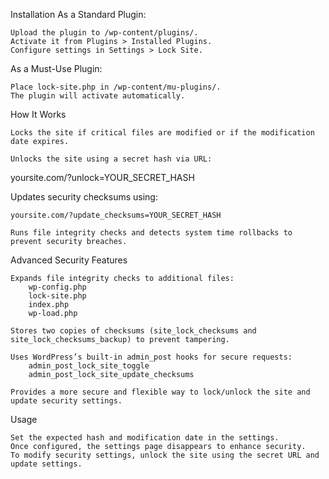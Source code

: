 Installation
As a Standard Plugin:

    Upload the plugin to /wp-content/plugins/.
    Activate it from Plugins > Installed Plugins.
    Configure settings in Settings > Lock Site.

As a Must-Use Plugin:

    Place lock-site.php in /wp-content/mu-plugins/.
    The plugin will activate automatically.

How It Works

    Locks the site if critical files are modified or if the modification date expires.

    Unlocks the site using a secret hash via URL:

yoursite.com/?unlock=YOUR_SECRET_HASH

Updates security checksums using:

    yoursite.com/?update_checksums=YOUR_SECRET_HASH

    Runs file integrity checks and detects system time rollbacks to prevent security breaches.

Advanced Security Features

    Expands file integrity checks to additional files:
        wp-config.php
        lock-site.php
        index.php
        wp-load.php

    Stores two copies of checksums (site_lock_checksums and site_lock_checksums_backup) to prevent tampering.

    Uses WordPress’s built-in admin_post hooks for secure requests:
        admin_post_lock_site_toggle
        admin_post_lock_site_update_checksums

    Provides a more secure and flexible way to lock/unlock the site and update security settings.

Usage

    Set the expected hash and modification date in the settings.
    Once configured, the settings page disappears to enhance security.
    To modify security settings, unlock the site using the secret URL and update settings.